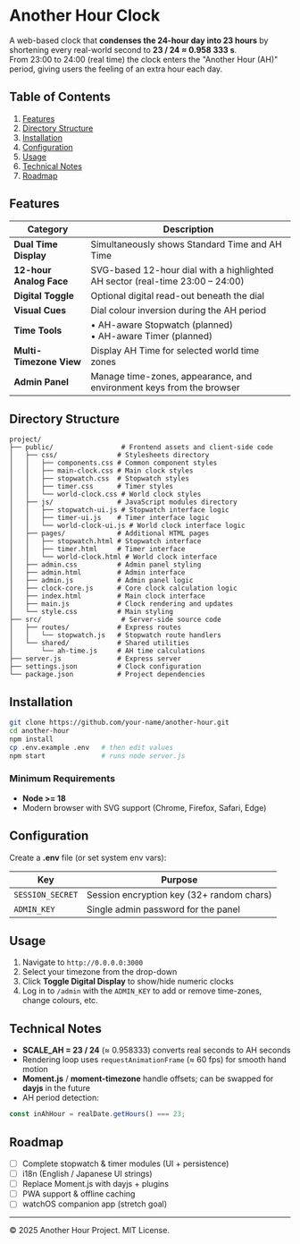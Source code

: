 # Another Hour Clock

A web-based clock that **condenses the 24-hour day into 23 hours** by shortening every real-world second to **23 / 24 ≈ 0.958 333 s**.  
From 23:00 to 24:00 (real time) the clock enters the "Another Hour (AH)" period, giving users the feeling of an extra hour each day.

## Table of Contents
1. [Features](#features)
2. [Directory Structure](#directory-structure)
3. [Installation](#installation)
4. [Configuration](#configuration)
5. [Usage](#usage)
6. [Technical Notes](#technical-notes)
7. [Roadmap](#roadmap)

## Features
| Category | Description |
|----------|-------------|
| **Dual Time Display** | Simultaneously shows Standard Time and AH Time |
| **12-hour Analog Face** | SVG-based 12-hour dial with a highlighted AH sector (real-time 23:00 – 24:00) |
| **Digital Toggle** | Optional digital read-out beneath the dial |
| **Visual Cues** | Dial colour inversion during the AH period |
| **Time Tools** | • AH-aware Stopwatch (planned)<br>• AH-aware Timer (planned) |
| **Multi-Timezone View** | Display AH Time for selected world time zones |
| **Admin Panel** | Manage time-zones, appearance, and environment keys from the browser |

## Directory Structure
```
project/
├── public/                 # Frontend assets and client-side code
│   ├── css/               # Stylesheets directory
│   │   ├── components.css # Common component styles
│   │   ├── main-clock.css # Main clock styles
│   │   ├── stopwatch.css  # Stopwatch styles
│   │   ├── timer.css      # Timer styles
│   │   └── world-clock.css # World clock styles
│   ├── js/                # JavaScript modules directory
│   │   ├── stopwatch-ui.js # Stopwatch interface logic
│   │   ├── timer-ui.js    # Timer interface logic
│   │   └── world-clock-ui.js # World clock interface logic
│   ├── pages/             # Additional HTML pages
│   │   ├── stopwatch.html # Stopwatch interface
│   │   ├── timer.html     # Timer interface
│   │   └── world-clock.html # World clock interface
│   ├── admin.css          # Admin panel styling
│   ├── admin.html         # Admin interface
│   ├── admin.js           # Admin panel logic
│   ├── clock-core.js      # Core clock calculation logic
│   ├── index.html         # Main clock interface
│   ├── main.js            # Clock rendering and updates
│   └── style.css          # Main styling
├── src/                    # Server-side source code
│   ├── routes/            # Express routes
│   │   └── stopwatch.js   # Stopwatch route handlers
│   └── shared/            # Shared utilities
│       └── ah-time.js     # AH time calculations
├── server.js              # Express server
├── settings.json          # Clock configuration
└── package.json           # Project dependencies
```

## Installation
```bash
git clone https://github.com/your-name/another-hour.git
cd another-hour
npm install
cp .env.example .env   # then edit values
npm start              # runs node server.js
```

### Minimum Requirements
* **Node >= 18**
* Modern browser with SVG support (Chrome, Firefox, Safari, Edge)

## Configuration
Create a **.env** file (or set system env vars):

| Key | Purpose |
|-----|---------|
| `SESSION_SECRET` | Session encryption key (32+ random chars) |
| `ADMIN_KEY` | Single admin password for the panel |

## Usage
1. Navigate to `http://0.0.0.0:3000`
2. Select your timezone from the drop-down
3. Click **Toggle Digital Display** to show/hide numeric clocks
4. Log in to `/admin` with the `ADMIN_KEY` to add or remove time-zones, change colours, etc.

## Technical Notes
* **SCALE_AH = 23 / 24** (≈ 0.958333) converts real seconds to AH seconds
* Rendering loop uses `requestAnimationFrame` (≈ 60 fps) for smooth hand motion
* **Moment.js** / **moment-timezone** handle offsets; can be swapped for **dayjs** in the future
* AH period detection:
```js
const inAhHour = realDate.getHours() === 23;
```

## Roadmap
- [ ] Complete stopwatch & timer modules (UI + persistence)
- [ ] i18n (English / Japanese UI strings)
- [ ] Replace Moment.js with dayjs + plugins
- [ ] PWA support & offline caching
- [ ] watchOS companion app (stretch goal)

---

© 2025 Another Hour Project. MIT License.